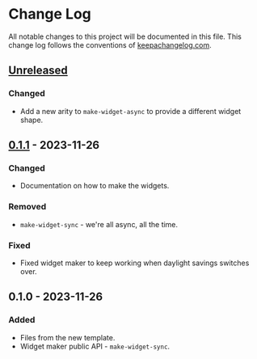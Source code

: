 # Change Log
All notable changes to this project will be documented in this file. This change log follows the conventions of [keepachangelog.com](http://keepachangelog.com/).

## [Unreleased]
### Changed
- Add a new arity to `make-widget-async` to provide a different widget shape.

## [0.1.1] - 2023-11-26
### Changed
- Documentation on how to make the widgets.

### Removed
- `make-widget-sync` - we're all async, all the time.

### Fixed
- Fixed widget maker to keep working when daylight savings switches over.

## 0.1.0 - 2023-11-26
### Added
- Files from the new template.
- Widget maker public API - `make-widget-sync`.

[Unreleased]: https://github.com/bartleby/cljsoda/compare/0.1.1...HEAD
[0.1.1]: https://github.com/bartleby/cljsoda/compare/0.1.0...0.1.1
